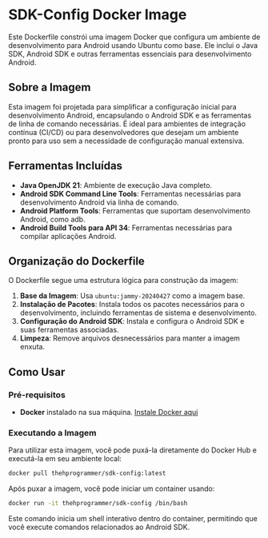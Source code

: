 # SDK-Config Docker Image

Este Dockerfile constrói uma imagem Docker que configura um ambiente de desenvolvimento para Android usando Ubuntu como base. Ele inclui o Java SDK, Android SDK e outras ferramentas essenciais para desenvolvimento Android.

## Sobre a Imagem

Esta imagem foi projetada para simplificar a configuração inicial para desenvolvimento Android, encapsulando o Android SDK e as ferramentas de linha de comando necessárias. É ideal para ambientes de integração contínua (CI/CD) ou para desenvolvedores que desejam um ambiente pronto para uso sem a necessidade de configuração manual extensiva.

## Ferramentas Incluídas

- **Java OpenJDK 21**: Ambiente de execução Java completo.
- **Android SDK Command Line Tools**: Ferramentas necessárias para desenvolvimento Android via linha de comando.
- **Android Platform Tools**: Ferramentas que suportam desenvolvimento Android, como adb.
- **Android Build Tools para API 34**: Ferramentas necessárias para compilar aplicações Android.

## Organização do Dockerfile

O Dockerfile segue uma estrutura lógica para construção da imagem:

1. **Base da Imagem**: Usa `ubuntu:jammy-20240427` como a imagem base.
2. **Instalação de Pacotes**: Instala todos os pacotes necessários para o desenvolvimento, incluindo ferramentas de sistema e desenvolvimento.
3. **Configuração do Android SDK**: Instala e configura o Android SDK e suas ferramentas associadas.
4. **Limpeza**: Remove arquivos desnecessários para manter a imagem enxuta.

## Como Usar

### Pré-requisitos

- **Docker** instalado na sua máquina. [Instale Docker aqui](https://docs.docker.com/get-docker/)

### Executando a Imagem

Para utilizar esta imagem, você pode puxá-la diretamente do Docker Hub e executá-la em seu ambiente local:

```bash
docker pull thehprogrammer/sdk-config:latest
```

Após puxar a imagem, você pode iniciar um container usando:

```bash
docker run -it thehprogrammer/sdk-config /bin/bash
```

Este comando inicia um shell interativo dentro do container, permitindo que você execute comandos relacionados ao Android SDK.
